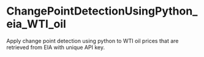 # ChangePointDetectionUsingPython_eia_WTI_oil
Apply change point detection using python to WTI oil prices that are retrieved from EIA with unique API key.
